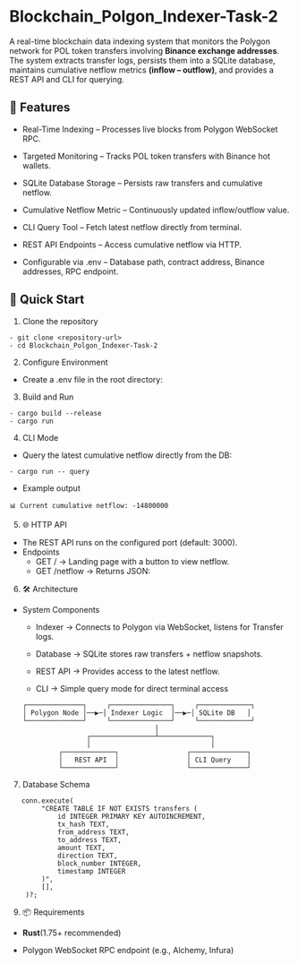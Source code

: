 # Blockchain_Polgon_Indexer-Task-2

A real-time blockchain data indexing system that monitors the Polygon network for POL token transfers involving **Binance exchange addresses**.
The system extracts transfer logs, persists them into a SQLite database, maintains cumulative netflow metrics **(inflow – outflow)**, and provides a REST API and CLI for querying.

## 🚀 Features
- Real-Time Indexing – Processes live blocks from Polygon WebSocket RPC.

- Targeted Monitoring – Tracks POL token transfers with Binance hot wallets.

- SQLite Database Storage – Persists raw transfers and cumulative netflow.

- Cumulative Netflow Metric – Continuously updated inflow/outflow value.

- CLI Query Tool – Fetch latest netflow directly from terminal.

- REST API Endpoints – Access cumulative netflow via HTTP.

- Configurable via .env – Database path, contract address, Binance addresses, RPC endpoint.


## 🚀 Quick Start

1. Clone the repository
```
- git clone <repository-url>
- cd Blockchain_Polgon_Indexer-Task-2
  ```

2. Configure Environment
- Create a .env file in the root directory:
  
3. Build and Run
```
- cargo build --release
- cargo run
  ```

4. CLI Mode
   
- Query the latest cumulative netflow directly from the DB:
```
- cargo run -- query
  ```
- Example output
```
📊 Current cumulative netflow: -14800000
```

5. 🌐 HTTP API
   
- The REST API runs on the configured port (default: 3000).
- Endpoints
  - GET / → Landing page with a button to view netflow.
  - GET /netflow → Returns JSON:
 
6. 🛠️ Architecture
- System Components

  - Indexer → Connects to Polygon via WebSocket, listens for Transfer logs.
  
  - Database → SQLite stores raw transfers + netflow snapshots.
  
  - REST API → Provides access to the latest netflow.
  
  - CLI → Simple query mode for direct terminal access
   ``` 
   ┌──────────────┐     ┌───────────────┐     ┌─────────────┐
   │ Polygon Node │──▶─│ Indexer Logic  │──▶─│ SQLite DB   │
   └──────────────┘     └───────────────┘     └─────────────┘
                                    │
                   ┌────────────────┴─────────────┐
                   │                              │
            ┌─────────────┐                 ┌──────────────┐
            │   REST API  │                 │ CLI Query    │
            └─────────────┘                 └──────────────┘

  ```
7. Database Schema
```
   conn.execute(
        "CREATE TABLE IF NOT EXISTS transfers (
            id INTEGER PRIMARY KEY AUTOINCREMENT,
            tx_hash TEXT,
            from_address TEXT,
            to_address TEXT,
            amount TEXT,
            direction TEXT,
            block_number INTEGER,
            timestamp INTEGER
        )",
        [],
    )?;
   ```
9. 📦 Requirements

- **Rust**(1.75+ recommended)

- Polygon WebSocket RPC endpoint (e.g., Alchemy, Infura)
